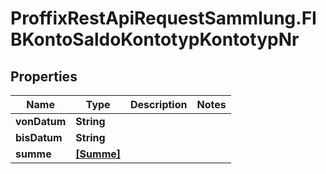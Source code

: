 # ProffixRestApiRequestSammlung.FIBKontoSaldoKontotypKontotypNr

## Properties
Name | Type | Description | Notes
------------ | ------------- | ------------- | -------------
**vonDatum** | **String** |  | 
**bisDatum** | **String** |  | 
**summe** | [**[Summe]**](Summe.md) |  | 


